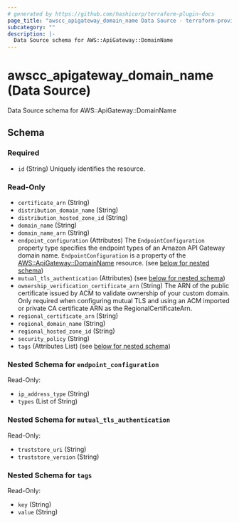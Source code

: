 ```yaml
---
# generated by https://github.com/hashicorp/terraform-plugin-docs
page_title: "awscc_apigateway_domain_name Data Source - terraform-provider-awscc"
subcategory: ""
description: |-
  Data Source schema for AWS::ApiGateway::DomainName
---
```


# awscc_apigateway_domain_name (Data Source)

Data Source schema for AWS::ApiGateway::DomainName



<!-- schema generated by tfplugindocs -->
## Schema

### Required

- `id` (String) Uniquely identifies the resource.

### Read-Only

- `certificate_arn` (String)
- `distribution_domain_name` (String)
- `distribution_hosted_zone_id` (String)
- `domain_name` (String)
- `domain_name_arn` (String)
- `endpoint_configuration` (Attributes) The ``EndpointConfiguration`` property type specifies the endpoint types of an Amazon API Gateway domain name.
 ``EndpointConfiguration`` is a property of the [AWS::ApiGateway::DomainName](https://docs.aws.amazon.com/AWSCloudFormation/latest/UserGuide/aws-resource-apigateway-domainname.html) resource. (see [below for nested schema](#nestedatt--endpoint_configuration))
- `mutual_tls_authentication` (Attributes) (see [below for nested schema](#nestedatt--mutual_tls_authentication))
- `ownership_verification_certificate_arn` (String) The ARN of the public certificate issued by ACM to validate ownership of your custom domain. Only required when configuring mutual TLS and using an ACM imported or private CA certificate ARN as the RegionalCertificateArn.
- `regional_certificate_arn` (String)
- `regional_domain_name` (String)
- `regional_hosted_zone_id` (String)
- `security_policy` (String)
- `tags` (Attributes List) (see [below for nested schema](#nestedatt--tags))

<a id="nestedatt--endpoint_configuration"></a>
### Nested Schema for `endpoint_configuration`

Read-Only:

- `ip_address_type` (String)
- `types` (List of String)


<a id="nestedatt--mutual_tls_authentication"></a>
### Nested Schema for `mutual_tls_authentication`

Read-Only:

- `truststore_uri` (String)
- `truststore_version` (String)


<a id="nestedatt--tags"></a>
### Nested Schema for `tags`

Read-Only:

- `key` (String)
- `value` (String)
